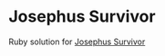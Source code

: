 # Josephus Survivor
Ruby solution for [Josephus Survivor](https://www.codewars.com/kata/555624b601231dc7a400017a)
